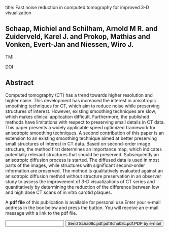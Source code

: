 title: Fast noise reduction in computed tomography for improved 3-D visualization

## Schaap, Michiel and Schilham, Arnold M R. and Zuiderveld, Karel J. and Prokop, Mathias and Vonken, Evert-Jan and Niessen, Wiro J.
TMI

<a href="https://doi.org/10.1109/TMI.2008.918322">DOI</a>

## Abstract
Computed tomography (CT) has a trend towards higher resolution and higher noise. This development has increased the interest in anisotropic smoothing techniques for CT, which aim to reduce noise while preserving structures of interest. However, existing smoothing techniques are slow, which makes clinical application difficult. Furthermore, the published methods have limitations with respect to preserving small details in CT data. This paper presents a widely applicable speed optimized framework for anisotropic smoothing techniques. A second contribution of this paper is an extension to an existing smoothing technique aimed at better preserving small structures of interest in CT data. Based on second-order image structure, the method first determines an importance map, which indicates potentially relevant structures that should be preserved. Subsequently an anisotropic diffusion process is started. The diffused data is used in most parts of the images, while structures with significant second-order information are preserved. The method is qualitatively evaluated against an anisotropic diffusion method without structure preservation in an observer study to assess the improvement of 3-D visualizations of CT series and quantitatively by determining the reduction of the difference between low and high dose CT scans of in vitro carotid plaques.

A <b>pdf file</b> of this publication is available for personal use.Enter your e-mail address in the box below and press the button. You will receive an e-mail message with a link to the pdf file.
<form action="sender.php">  <input type="text" name="email">  <input type="submit" value="Send Scha08c.pdf:pdfScha08c.pdf:PDF by e-mail"></form>